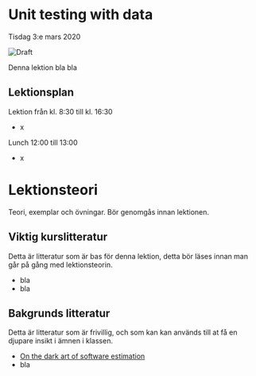 # Unit testing with data

Tisdag 3:e mars 2020

![Draft](/dataatkomst/assets/images/draft.png)

Denna lektion bla bla

## Lektionsplan

Lektion från kl. 8:30 till kl. 16:30

* x

Lunch 12:00 till 13:00

* x

# Lektionsteori

Teori, exemplar och övningar. Bör genomgås innan lektionen.

## Viktig kurslitteratur

Detta är litteratur som är bas för denna lektion, detta bör läses innan man går på gång med lektionsteorin.

* bla
* bla

## Bakgrunds litteratur

Detta är litteratur som är frivillig, och som kan kan används till at få en djupare insikt i ämnen i klassen.

* [On the dark art of software estimation](https://techcrunch.com/2016/04/30/estimate-thrice-develop-once/)
* bla